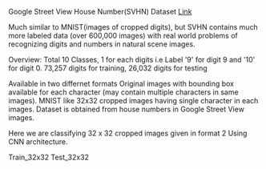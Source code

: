 Google Street View House Number(SVHN) Dataset [Link](http://ufldl.stanford.edu/housenumbers/)

Much similar to MNIST(images of cropped digits), but SVHN contains much more labeled data (over 600,000 images) with real world problems of recognizing digits and numbers in natural scene images.

Overview:
Total 10 Classes, 1 for each digits i.e Label '9' for digit 9 and '10' for digit 0.
73,257 digits for training, 26,032 digits for testing

Available in two differnet formats
Original images with bounding box available for each character (may contain multiple characters in same images).
MNIST like 32x32 cropped images having single character in each images.
Dataset is obtained from house numbers in Google Street View images.

Here we are classifying 32 x 32 cropped images given in format 2
Using CNN architecture.

Train_32x32
Test_32x32
